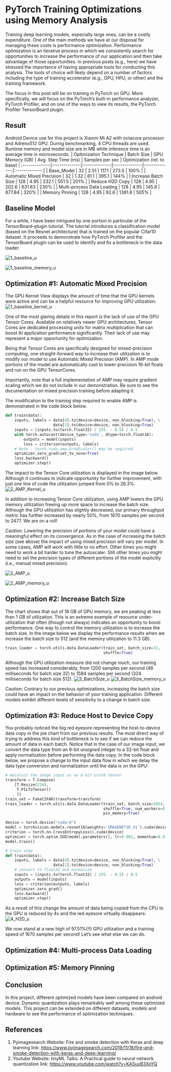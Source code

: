 # PyTorch Training Optimizations using Memory Analysis

Training deep learning models, especially large ones, can be a costly expenditure. One of the main methods we have at our disposal for managing these costs is performance optimization. Performance optimization is an iterative process in which we consistently search for opportunities to increase the performance of our application and then take advantage of those opportunities. In previous posts (e.g., here) we have stressed the importance of having appropriate tools for conducting this analysis. The tools of choice will likely depend on a number of factors including the type of training accelerator (e.g., GPU, HPU, or other) and the training framework.

The focus in this post will be on training in PyTorch on GPU. More specifically, we will focus on the PyTorch’s built-in performance analyzer, PyTorch Profiler, and on one of the ways to view its results, the PyTorch Profiler TensorBoard plugin.

## Result
Android Device use for this project is Xiaomi Mi A2 with octacore processor and Adreno512 GPU. During benchmarking, 4 CPU threads are used. Runtime memory and model size are in MB while inference time is an average time in microseconds. 
| Optimization Technique        | Batch Size           | GPU Memory (GB)  | Avg. Step Time (ms)  | Samples per sec  | Optimization (rel. to base)  | 
:-------------:|:-------------:|:-------------:|:-------------:|:-------------:|:-------------:|
| Base_Model      | 32 | 2.51 | 117.1      | 273.5 | 100% |
| Automatic Mixed Precision      | 32 | 1.32 | 81.1      | 395.1 | 144% |
| Increase Batch Size      | 128 | 4.95 | 232.1      | 551.5 | 201% |
| Reduce H2D Copy      | 128 | 4.95 | 202.6      | 631.63 | 230% |
| Multi-process Data Loading     | 128 | 4.95 | 145.8      | 877.84 | 320% |
| Memory Pinning     | 128 | 4.95 | 92.6      | 1381.6 | 505% |

## Baseline Model
For a while, I have been intrigued by one portion in particular of the TensorBoard-plugin tutorial. The tutorial introduces a classification model (based on the Resnet architecture) that is trained on the popular Cifar10 dataset. It proceeds to demonstrate how PyTorch Profiler and the TensorBoard plugin can be used to identify and fix a bottleneck in the data loader. 

![1_baseline_u](https://github.com/alishafique3/ML_and_DL_Made_Easy/assets/17300597/3c871ec6-9aac-45c3-a306-7e43f5f65fe7)

![1_baseline_memory_u](https://github.com/alishafique3/ML_and_DL_Made_Easy/assets/17300597/3e1a7661-e364-4987-8b4a-1953b3081aa1)


## Optimization #1: Automatic Mixed Precision
The GPU Kernel View displays the amount of time that the GPU kernels were active and can be a helpful resource for improving GPU utilization:
![1_baseline_kernel_u](https://github.com/alishafique3/ML_and_DL_Made_Easy/assets/17300597/074249c0-cd1d-4002-8a9f-6a5522bcc151)

One of the most glaring details in this report is the lack of use of the GPU Tensor Cores. Available on relatively newer GPU architectures, Tensor Cores are dedicated processing units for matrix multiplication that can boost AI application performance significantly. Their lack of use may represent a major opportunity for optimization.

Being that Tensor Cores are specifically designed for mixed-precision computing, one straight-forward way to increase their utilization is to modify our model to use Automatic Mixed Precision (AMP). In AMP mode portions of the model are automatically cast to lower-precision 16-bit floats and run on the GPU TensorCores.

Importantly, note that a full implementation of AMP may require gradient scaling which we do not include in our demonstration. Be sure to see the documentation on mixed precision training before adapting it.

The modification to the training step required to enable AMP is demonstrated in the code block below.

```python
def train(data):
    inputs, labels = data[0].to(device=device, non_blocking=True), \
                     data[1].to(device=device, non_blocking=True)
    inputs = (inputs.to(torch.float32) / 255. - 0.5) / 0.5
    with torch.autocast(device_type='cuda', dtype=torch.float16):
        outputs = model(inputs)
        loss = criterion(outputs, labels)
    # Note - torch.cuda.amp.GradScaler() may be required  
    optimizer.zero_grad(set_to_none=True)
    loss.backward()
    optimizer.step()
```
The impact to the Tensor Core utilization is displayed in the image below. Although it continues to indicate opportunity for further improvement, with just one line of code the utilization jumped from 0% to 26.3%.
![2_AMP_Kernel_u](https://github.com/alishafique3/ML_and_DL_Made_Easy/assets/17300597/183527fb-ec76-4067-ba18-8487113cf68d)

In addition to increasing Tensor Core utilization, using AMP lowers the GPU memory utilization freeing up more space to increase the batch size. Although the GPU utilization has slightly decreased, our primary throughput metric has further increased by nearly 50%, from 1670 samples per second to 2477. We are on a roll!

Caution: Lowering the precision of portions of your model could have a meaningful effect on its convergence. As in the case of increasing the batch size (see above) the impact of using mixed precision will vary per model. In some cases, AMP will work with little to no effort. Other times you might need to work a bit harder to tune the autoscaler. Still other times you might need to set the precision types of different portions of the model explicitly (i.e., manual mixed precision).

![2_AMP_u](https://github.com/alishafique3/ML_and_DL_Made_Easy/assets/17300597/5b53abad-6d16-441a-b382-7fc5efb4a9f0)

![2_AMP_memory_u](https://github.com/alishafique3/ML_and_DL_Made_Easy/assets/17300597/7cfdad00-7d89-4203-b2b3-fe00d33bd2a8)


## Optimization #2: Increase Batch Size
The chart shows that out of 16 GB of GPU memory, we are peaking at less than 1 GB of utilization. This is an extreme example of resource under-utilization that often (though not always) indicates an opportunity to boost performance. One way to control the memory utilization is to increase the batch size. In the image below we display the performance results when we increase the batch size to 512 (and the memory utilization to 11.3 GB).
```python
train_loader = torch.utils.data.DataLoader(train_set, batch_size=32, 
                                           shuffle=True)
```
Although the GPU utilization measure did not change much, our training speed has increased considerably, from 1200 samples per second (46 milliseconds for batch size 32) to 1584 samples per second (324 milliseconds for batch size 512).
![3_BatchSize_u](https://github.com/alishafique3/ML_and_DL_Made_Easy/assets/17300597/7a085e4a-e81e-4562-a976-2c1133675383)
![3_BatchSize_memory_u](https://github.com/alishafique3/ML_and_DL_Made_Easy/assets/17300597/d9b6cdab-d991-4b59-8924-1271e7173242)

Caution: Contrary to our previous optimizations, increasing the batch size could have an impact on the behavior of your training application. Different models exhibit different levels of sensitivity to a change in batch size. 

## Optimization #3: Reduce Host to Device Copy
You probably noticed the big red eyesore representing the host-to-device data copy in the pie chart from our previous results. The most direct way of trying to address this kind of bottleneck is to see if we can reduce the amount of data in each batch. Notice that in the case of our image input, we convert the data type from an 8-bit unsigned integer to a 32-bit float and apply normalization before performing the data copy. In the code block below, we propose a change to the input data flow in which we delay the data type conversion and normalization until the data is on the GPU:
```python
# maintain the image input as an 8-bit uint8 tensor
transform = T.Compose(
    [T.Resize(224),
     T.PILToTensor()
     ])
train_set = FakeCIFAR(transform=transform)
train_loader = torch.utils.data.DataLoader(train_set, batch_size=1024, 
                                           shuffle=True, num_workers=8,
                                           pin_memory=True)

device = torch.device("cuda:0")
model = torchvision.models.resnet18(weights='IMAGENET1K_V1').cuda(device)
criterion = torch.nn.CrossEntropyLoss().cuda(device)
optimizer = torch.optim.SGD(model.parameters(), lr=0.001, momentum=0.9)
model.train()

# train step
def train(data):
    inputs, labels = data[0].to(device=device, non_blocking=True), \
                     data[1].to(device=device, non_blocking=True)
    # convert to float32 and normalize
    inputs = (inputs.to(torch.float32) / 255. - 0.5) / 0.5
    outputs = model(inputs)
    loss = criterion(outputs, labels)
    optimizer.zero_grad()
    loss.backward()
    optimizer.step()
```
As a result of this change the amount of data being copied from the CPU to the GPU is reduced by 4x and the red eyesore virtually disappears:
![4_H2D_u](https://github.com/alishafique3/ML_and_DL_Made_Easy/assets/17300597/3a7158de-859f-4915-bd6d-0e77f98d856a)

We now stand at a new high of 97.51%(!!) GPU utilization and a training speed of 1670 samples per second! Let’s see what else we can do.

## Optimization #4: Multi-process Data Loading

## Optimization #5: Memory Pinning

## Conclusion
In this project, different optimized models have been compared on android device. Dynamic quantization plays remarkably well among these optimized models. This project can be extended on different datasets, models and hardware to see the performance of optimization techniques.

## References
1.	Pyimagesearch Website: Fire and smoke detection with Keras and deep learning link: https://www.pyimagesearch.com/2019/11/18/fire-and-smoke-detection-with-keras-and-deep-learning/
2.	Youtube Website: tinyML Talks: A Practical guide to neural network quantization link: https://www.youtube.com/watch?v=KASuxB3XoYQ 


